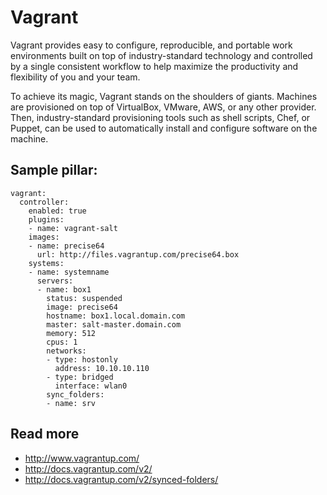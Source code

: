 
# Vagrant 

Vagrant provides easy to configure, reproducible, and portable work environments built on top of industry-standard technology and controlled by a single consistent workflow to help maximize the productivity and flexibility of you and your team.

To achieve its magic, Vagrant stands on the shoulders of giants. Machines are provisioned on top of VirtualBox, VMware, AWS, or any other provider. Then, industry-standard provisioning tools such as shell scripts, Chef, or Puppet, can be used to automatically install and configure software on the machine.

## Sample pillar:

    vagrant:
      controller:
        enabled: true
        plugins:
        - name: vagrant-salt
        images:
        - name: precise64
          url: http://files.vagrantup.com/precise64.box
        systems:
        - name: systemname
          servers:
          - name: box1
            status: suspended 
            image: precise64
            hostname: box1.local.domain.com
            master: salt-master.domain.com
            memory: 512
            cpus: 1
            networks:
            - type: hostonly
              address: 10.10.10.110
            - type: bridged
              interface: wlan0
            sync_folders:
            - name: srv

## Read more

* http://www.vagrantup.com/
* http://docs.vagrantup.com/v2/
* http://docs.vagrantup.com/v2/synced-folders/
